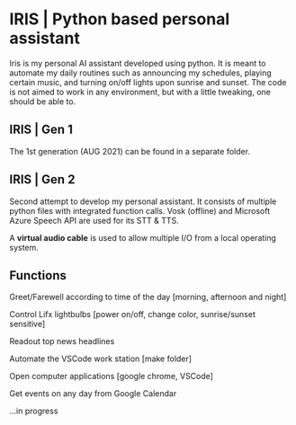 # IRIS | Python based personal assistant

Iris is my personal AI assistant developed using python. It is meant to automate my daily routines such as announcing my schedules, playing certain music, and turning on/off lights upon sunrise and sunset. The code is not aimed to work in any environment, but with a little tweaking, one should be able to. 

## IRIS | Gen 1

The 1st generation (AUG 2021) can be found in a separate folder.

## IRIS | Gen 2

Second attempt to develop my personal assistant. It consists of multiple python files with integrated function calls. Vosk (offline) and Microsoft Azure Speech API are used for its STT & TTS.

A **virtual audio cable** is used to allow multiple I/O from a local operating system. 

## Functions
Greet/Farewell according to time of the day [morning, afternoon and night]

Control Lifx lightbulbs [power on/off, change color, sunrise/sunset sensitive]

Readout top news headlines

Automate the VSCode work station [make folder]

Open computer applications [google chrome, VSCode] 

Get events on any day from Google Calendar

...in progress
